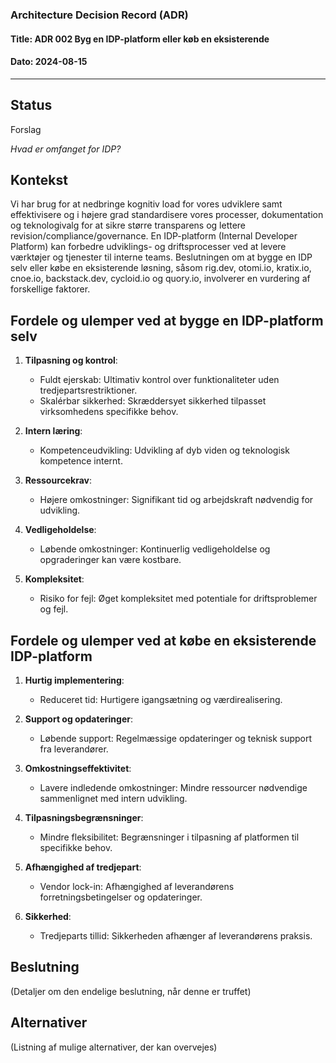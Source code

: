 ### Architecture Decision Record (ADR)

#### Title: ADR 002 Byg en IDP-platform eller køb en eksisterende

#### Dato: 2024-08-15

---

## Status

Forslag

*Hvad er omfanget for IDP?*

## Kontekst

Vi har brug for at nedbringe kognitiv load for vores udviklere samt effektivisere og i højere grad standardisere vores processer, dokumentation og teknologivalg for at sikre større transparens og lettere revision/compliance/governance. En IDP-platform (Internal Developer Platform) kan forbedre udviklings- og driftsprocesser ved at levere værktøjer og tjenester til interne teams. Beslutningen om at bygge en IDP selv eller købe en eksisterende løsning, såsom rig.dev, otomi.io, kratix.io, cnoe.io, backstack.dev, cycloid.io og quory.io, involverer en vurdering af forskellige faktorer.

## Fordele og ulemper ved at bygge en IDP-platform selv

1. **Tilpasning og kontrol**:
   - Fuldt ejerskab: Ultimativ kontrol over funktionaliteter uden tredjepartsrestriktioner.
   - Skalérbar sikkerhed: Skræddersyet sikkerhed tilpasset virksomhedens specifikke behov.

2. **Intern læring**:
   - Kompetenceudvikling: Udvikling af dyb viden og teknologisk kompetence internt.

3. **Ressourcekrav**:
   - Højere omkostninger: Signifikant tid og arbejdskraft nødvendig for udvikling.

4. **Vedligeholdelse**:
   - Løbende omkostninger: Kontinuerlig vedligeholdelse og opgraderinger kan være kostbare.

5. **Kompleksitet**:
   - Risiko for fejl: Øget kompleksitet med potentiale for driftsproblemer og fejl.

## Fordele og ulemper ved at købe en eksisterende IDP-platform

1. **Hurtig implementering**:
   - Reduceret tid: Hurtigere igangsætning og værdirealisering.

2. **Support og opdateringer**:
   - Løbende support: Regelmæssige opdateringer og teknisk support fra leverandører.

3. **Omkostningseffektivitet**:
   - Lavere indledende omkostninger: Mindre ressourcer nødvendige sammenlignet med intern udvikling.

4. **Tilpasningsbegrænsninger**:
   - Mindre fleksibilitet: Begrænsninger i tilpasning af platformen til specifikke behov.

5. **Afhængighed af tredjepart**:
   - Vendor lock-in: Afhængighed af leverandørens forretningsbetingelser og opdateringer.

6. **Sikkerhed**:
   - Tredjeparts tillid: Sikkerheden afhænger af leverandørens praksis.

## Beslutning

(Detaljer om den endelige beslutning, når denne er truffet)

## Alternativer

(Listning af mulige alternativer, der kan overvejes)
